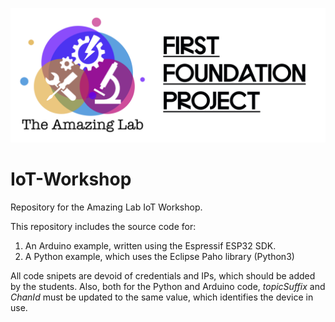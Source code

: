 ![Logo](https://github.com/tjcruz-dei/IoT-Workshop/blob/master/logos.png)

# IoT-Workshop
Repository for the Amazing Lab IoT Workshop. 

This repository includes the source code for:
1. An Arduino example, written using the Espressif ESP32 SDK.
2. A Python example, which uses the Eclipse Paho library (Python3)

All code snipets are devoid of credentials and IPs, which should be added by the students. Also, both for the Python and Arduino code, *topicSuffix* and *ChanId* must be updated to the same value, which identifies the device in use.
